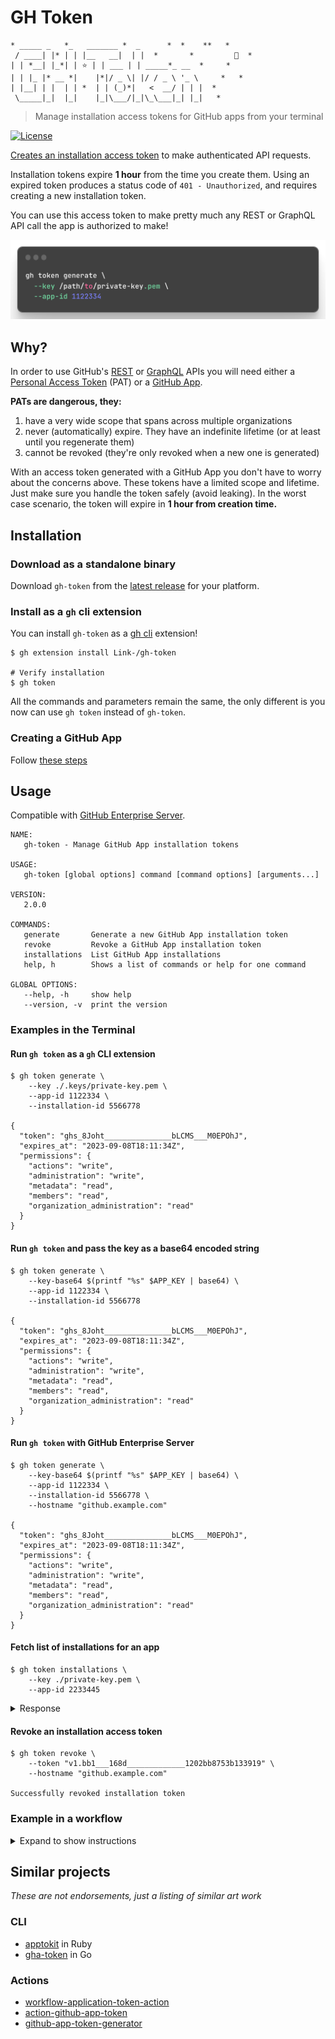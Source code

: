 # GH Token

```shell
* _____ _   *_   _______ *  _      *  *    **   *
 / ____| |* | | |__   __|  | |  *       *         🦄  *
| | *__| |_*| | ⭐️ | | ___ | | _____*_ __  *     *
| | |_ |* __ *|    |*|/ _ \| |/ / _ \ '_ \     *   *
| |__| | |  | | *  | | (_)*|   <  __/ | | |  *
 \_____|_|  |_|    |_|\___/|_|\_\___|_| |_|   *
```

<!-- markdownlint-disable -->

> Manage installation access tokens for GitHub apps from your terminal

[![License](https://img.shields.io/github/license/link-/gh-token?style=flat-square)](LICENSE)

<!-- markdownlint-restore -->

[Creates an installation access token](https://docs.github.com/en/rest/reference/apps#create-an-installation-access-token-for-an-app) to make authenticated API requests.

Installation tokens expire **1 hour** from the time you create them. Using an expired token produces a status code of `401 - Unauthorized`, and requires creating a new installation token.

You can use this access token to make pretty much any REST or GraphQL API call the app is authorized to make!

![gh-token demo](./images/gh-token.png)

## Why?

In order to use GitHub's [REST](https://docs.github.com/en/rest) or [GraphQL](https://docs.github.com/en/graphql) APIs you will need either a [Personal Access Token](https://docs.github.com/en/developers/apps/about-apps#personal-access-tokens) (PAT) or a [GitHub App](https://docs.github.com/en/developers/apps/about-apps#about-github-apps).

**PATs are dangerous, they:**

1. have a very wide scope that spans across multiple organizations
1. never (automatically) expire. They have an indefinite lifetime (or at least until you regenerate them)
1. cannot be revoked (they're only revoked when a new one is generated)

With an access token generated with a GitHub App you don't have to worry about the concerns above. These tokens have a limited scope and lifetime. Just make sure you handle the token safely (avoid leaking). In the worst case scenario, the token will expire in **1 hour from creation time.**

## Installation

### Download as a standalone binary

Download `gh-token` from the [latest release](https://github.com/Link-/gh-token/releases/latest) for your platform.

### Install as a `gh` cli extension

You can install `gh-token` as a [gh cli](https://github.com/cli/cli) extension!

```shell
$ gh extension install Link-/gh-token

# Verify installation
$ gh token
```

All the commands and parameters remain the same, the only different is you now can use `gh token` instead of `gh-token`.

### Creating a GitHub App

Follow [these steps](https://docs.github.com/en/developers/apps/creating-a-github-app)

## Usage

Compatible with [GitHub Enterprise Server](https://github.com/enterprise).

```text
NAME:
   gh-token - Manage GitHub App installation tokens

USAGE:
   gh-token [global options] command [command options] [arguments...]

VERSION:
   2.0.0

COMMANDS:
   generate       Generate a new GitHub App installation token
   revoke         Revoke a GitHub App installation token
   installations  List GitHub App installations
   help, h        Shows a list of commands or help for one command

GLOBAL OPTIONS:
   --help, -h     show help
   --version, -v  print the version
```

### Examples in the Terminal

#### Run `gh token` as a `gh` CLI extension

```shell
$ gh token generate \
    --key ./.keys/private-key.pem \
    --app-id 1122334 \
    --installation-id 5566778

{
  "token": "ghs_8Joht_______________bLCMS___M0EPOhJ",
  "expires_at": "2023-09-08T18:11:34Z",
  "permissions": {
    "actions": "write",
    "administration": "write",
    "metadata": "read",
    "members": "read",
    "organization_administration": "read"
  }
}
```

#### Run `gh token` and pass the key as a base64 encoded string

```shell
$ gh token generate \
    --key-base64 $(printf "%s" $APP_KEY | base64) \
    --app-id 1122334 \
    --installation-id 5566778

{
  "token": "ghs_8Joht_______________bLCMS___M0EPOhJ",
  "expires_at": "2023-09-08T18:11:34Z",
  "permissions": {
    "actions": "write",
    "administration": "write",
    "metadata": "read",
    "members": "read",
    "organization_administration": "read"
  }
}
```

#### Run `gh token` with GitHub Enterprise Server

```shell
$ gh token generate \
    --key-base64 $(printf "%s" $APP_KEY | base64) \
    --app-id 1122334 \
    --installation-id 5566778 \
    --hostname "github.example.com"

{
  "token": "ghs_8Joht_______________bLCMS___M0EPOhJ",
  "expires_at": "2023-09-08T18:11:34Z",
  "permissions": {
    "actions": "write",
    "administration": "write",
    "metadata": "read",
    "members": "read",
    "organization_administration": "read"
  }
}
```

#### Fetch list of installations for an app

```shell
$ gh token installations \
    --key ./private-key.pem \
    --app-id 2233445
```

<details>
  <summary>Response</summary>

  ```json
  [
    {
      "id": 1,
      "account": {
        "login": "octocat",
        "id": 1,
        "node_id": "MDQ6VXNlcjE=",
        "avatar_url": "https://github.com/images/error/octocat_happy.gif",
        "gravatar_id": "",
        "url": "https://api.github.com/users/octocat",
        "html_url": "https://github.com/octocat",
        "followers_url": "https://api.github.com/users/octocat/followers",
        "following_url": "https://api.github.com/users/octocat/following{/other_user}",
        "gists_url": "https://api.github.com/users/octocat/gists{/gist_id}",
        "starred_url": "https://api.github.com/users/octocat/starred{/owner}{/repo}",
        "subscriptions_url": "https://api.github.com/users/octocat/subscriptions",
        "organizations_url": "https://api.github.com/users/octocat/orgs",
        "repos_url": "https://api.github.com/users/octocat/repos",
        "events_url": "https://api.github.com/users/octocat/events{/privacy}",
        "received_events_url": "https://api.github.com/users/octocat/received_events",
        "type": "User",
        "site_admin": false
      },
      "access_tokens_url": "https://api.github.com/installations/1/access_tokens",
      "repositories_url": "https://api.github.com/installation/repositories",
      "html_url": "https://github.com/organizations/github/settings/installations/1",
      "app_id": 1,
      "target_id": 1,
      "target_type": "Organization",
      "permissions": {
        "checks": "write",
        "metadata": "read",
        "contents": "read"
      },
      "events": [
        "push",
        "pull_request"
      ],
      "single_file_name": "config.yaml",
      "has_multiple_single_files": true,
      "single_file_paths": [
        "config.yml",
        ".github/issue_TEMPLATE.md"
      ],
      "repository_selection": "selected",
      "created_at": "2017-07-08T16:18:44-04:00",
      "updated_at": "2017-07-08T16:18:44-04:00",
      "app_slug": "github-actions",
      "suspended_at": null,
      "suspended_by": null
    }
  ]
  ```

</details>

#### Revoke an installation access token

```shell
$ gh token revoke \
    --token "v1.bb1___168d_____________1202bb8753b133919" \
    --hostname "github.example.com"

Successfully revoked installation token
```


### Example in a workflow

<details>

  <summary>Expand to show instructions</summary>

1. You need to create a secret to store the **applications private key** securely (this can be an organization or a repository secret):
    ![Create private key secret](images/create_secret.png)

1. You need to create another secret to store the **application id** security (same as the step above).

1. The secrets need to be provided as an environment variable then encoded into base64 as show in the workflow example:

This example is designed to run on GitHub Enterprise Server. To use the same workflow with GitHub.com update the hostname to `api.github.com` and change the API URL in the testing step.

```yaml
name: Create access token via GitHub Apps Workflow

on:
  workflow_dispatch:

jobs:
  Test:
    # The type of runner that the job will run on
    runs-on: [ self-hosted ]

    steps:
    - name: "Install gh-token"
      run: gh extension install Link-/gh-token
    # Create access token with a GitHub App ID and Key
    # We use the private key stored as a secret and encode it into base64
    # before passing it to gh-token
    - name: "Create access token"
      run: |
        token=$(gh token generate \
          --key-base64 $(printf "%s" "$APP_PRIVATE_KEY" | base64 -w 0) \
          --app-id $APP_ID \
          --hostname "github.example.com" \
          | jq -r ".token")
        echo "token=$token" >> $GITHUB_OUTPUT
      env:
        APP_ID: ${{ secrets.APP_ID }}
        APP_PRIVATE_KEY: ${{ secrets.APP_KEY }}
    # To test the token we will use it to fetch the list of repositories
    # belonging to our organization
    - name: "Fetch organization repositories"
      run: |
        curl -X GET \
          -H "Authorization: token $token" \
          -H "Accept: application/vnd.github.v3+json" \
          https://github.example.com/api/v3/orgs/<ORGNAME>/repos
```

</details>

## Similar projects

_These are not endorsements, just a listing of similar art work_

### CLI

- [apptokit](https://github.com/jakewilkins/apptokit) in Ruby
- [gha-token](https://github.com/slawekzachcial/gha-token) in Go

### Actions

- [workflow-application-token-action](https://github.com/peter-murray/workflow-application-token-action)
- [action-github-app-token](https://github.com/getsentry/action-github-app-token)
- [github-app-token-generator](https://github.com/navikt/github-app-token-generator)
